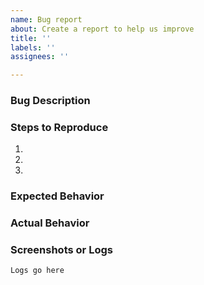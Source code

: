 ```yaml
---
name: Bug report
about: Create a report to help us improve
title: ''
labels: ''
assignees: ''

---
```


<!--
Thank you for taking the time to report a bug in the Falkor app! Before submitting your issue, please ensure the following:
- You have searched existing issues to avoid duplicates.
- You are running the latest version of the app.
- If applicable, you have checked the documentation at https://falkor.moe/docs.

Fill out the sections below to help us address the issue more efficiently.
-->

### Bug Description
<!-- A clear and concise description of the problem. -->

### Steps to Reproduce
<!-- List the steps to reproduce the bug. Provide as much detail as possible. -->
1. 
2. 
3. 

### Expected Behavior
<!-- Describe what you expected to happen. -->

### Actual Behavior
<!-- Describe what actually happened. -->

### Screenshots or Logs
<!-- If applicable, add screenshots or logs to help explain your problem. -->
<!-- You can paste logs or use a code block for better readability. -->
```plaintext
Logs go here
